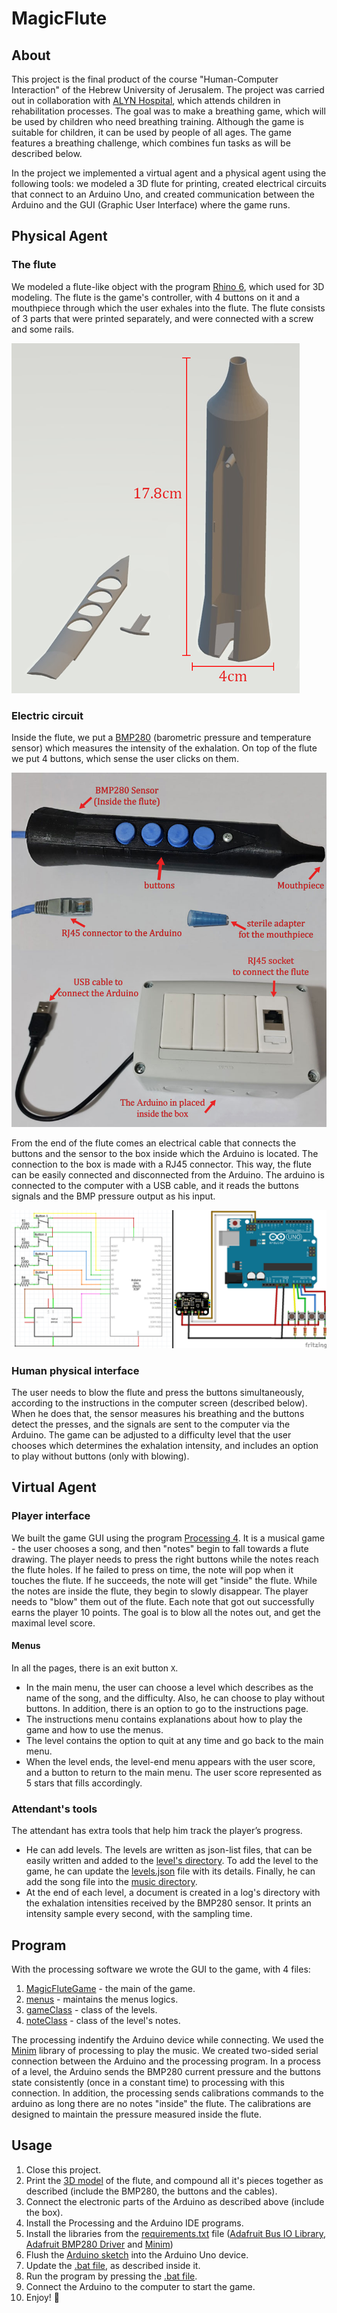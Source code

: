 # MagicFlute
## About

This project is the final product of the course "Human-Computer Interaction" of the Hebrew University of Jerusalem.
The project was carried out in collaboration with [ALYN Hospital](https://www.alyn.org.il/), which attends children in rehabilitation processes.
The goal was to make a breathing game, which will be used by children who need breathing training. Although the game is suitable for children, it can be used by people of all ages.
The game features a breathing challenge, which combines fun tasks as will be described below.

In the project we implemented a virtual agent and a physical agent using the following tools:
we modeled a 3D flute for printing, created electrical circuits that connect to an Arduino Uno, and created communication between the Arduino and the GUI (Graphic User Interface) where the game runs.

## Physical Agent
### The flute
We modeled a flute-like object with the program [Rhino 6](https://www.rhino3d.com/download/archive/rhino/6/latest/), which used for 3D modeling.
The flute is the game's controller, with 4 buttons on it and a mouthpiece through which the user exhales into the flute.
The flute consists of 3 parts that were printed separately, and were connected with a screw and some rails.

![](readme/3DFluteModel.png)

### Electric circuit
Inside the flute, we put a [BMP280](https://learn.adafruit.com/adafruit-bmp280-barometric-pressure-plus-temperature-sensor-breakout) (barometric pressure and temperature sensor) which measures the intensity of the exhalation.
On top of the flute we put 4 buttons, which sense the user clicks on them.

![](readme/3DFluteAndBox.jpg)

From the end of the flute comes an electrical cable that connects the buttons and the sensor to the box inside which the Arduino is located.
The connection to the box is made with a RJ45 connector. This way, the flute can be easily connected and disconnected from the Arduino.
The arduino is connected to the computer with a USB cable, and it reads the buttons signals and the BMP pressure output as his input.

![](readme/electricCircuitSketch.png)

### Human physical interface
The user needs to blow the flute and press the buttons simultaneously, according to the instructions in the computer screen (described below).
When he does that, the sensor measures his breathing and the buttons detect the presses, and the signals are sent to the computer via the Arduino.
The game can be adjusted to a difficulty level that the user chooses which determines the exhalation intensity, and includes an option to play without buttons (only with blowing). 

## Virtual Agent
### Player interface
We built the game GUI using the program [Processing 4](https://processing.org/download).
It is a musical game - the user chooses a song, and then "notes" begin to fall towards a flute drawing.
The player needs to press the right buttons while the notes reach the flute holes.
If he failed to press on time, the note will pop when it touches the flute.
If he succeeds, the note will get "inside" the flute.
While the notes are inside the flute, they begin to slowly disappear. The player needs to "blow" them out of the flute.
Each note that got out successfully earns the player 10 points. 
The goal is to blow all the notes out, and get the maximal level score.

#### Menus
In all the pages, there is an exit button `X`.
* In the main menu, the user can choose a level which describes as the name of the song, and the difficulty.
Also, he can choose to play without buttons. In addition, there is an option to go to the instructions page.
* The instructions menu contains explanations about how to play the game and how to use the menus.
* The level contains the option to quit at any time and go back to the main menu.
* When the level ends, the level-end menu appears with the user score, and a button to return to the main menu.
The user score represented as 5 stars that fills accordingly.

### Attendant's tools
The attendant has extra tools that help him track the player’s progress.
* He can add levels. The levels are written as json-list files, that can be easily written and added to the [level's directory](MagicFluteGame/levels).
To add the level to the game, he can update the [levels.json](MagicFluteGame/levels.json) file with its details.
Finally, he can add the song file into the [music directory](MagicFluteGame/music).
* At the end of each level, a document is created in a log's directory with the exhalation intensities received by the BMP280 sensor.
It prints an intensity sample every second, with the sampling time.

## Program
With the processing software we wrote the GUI to the game, with 4 files:
1. [MagicFluteGame](MagicFluteGame/MagicFluteGame.pde) - the main of the game.
2. [menus](MagicFluteGame/menus.pde) - maintains the menus logics.
3. [gameClass](MagicFluteGame/gameClass.pde) - class of the levels.
4. [noteClass](MagicFluteGame/noteClass.pde) - class of the level's notes.

The processing indentify the Arduino device while connecting.
We used the [Minim](https://github.com/ddf/Minim) library of processing to play the music.
We created two-sided serial connection between the Arduino and the processing program.
In a process of a level, the Arduino sends the BMP280 current pressure and the buttons state consistently (once in a constant time) to processing with this connection.
In addition, the processing sends calibrations commands to the arduino as long there are no notes "inside" the flute.
The calibrations are designed to maintain the pressure measured inside the flute.


## Usage
1. Close this project.
2. Print the [3D model](src/fluteFirstPrint.stl) of the flute, and compound all it's pieces together as described (include the BMP280, the buttons and the cables).
3. Connect the electronic parts of the Arduino as described above (include the box).
4. Install the Processing and the Arduino IDE programs.
5. Install the libraries from the [requirements.txt](readme/requirements.txt) file ([Adafruit Bus IO Library](https://github.com/adafruit/Adafruit_BusIO), [Adafruit BMP280 Driver](https://github.com/adafruit/Adafruit_BMP280_Library) and [Minim](https://github.com/ddf/Minim))
6. Flush the [Arduino sketch](ArduinoCode/ArduinoCode.ino) into the Arduino Uno device.
7. Update the [.bat file](MagicFlute.bat), as described inside it.
8. Run the program by pressing the [.bat file](MagicFlute.bat).
9. Connect the Arduino to the computer to start the game.
10. Enjoy! :slightly_smiling_face:
